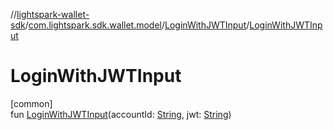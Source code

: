 //[lightspark-wallet-sdk](../../../index.md)/[com.lightspark.sdk.wallet.model](../index.md)/[LoginWithJWTInput](index.md)/[LoginWithJWTInput](-login-with-j-w-t-input.md)

# LoginWithJWTInput

[common]\
fun [LoginWithJWTInput](-login-with-j-w-t-input.md)(accountId: [String](https://kotlinlang.org/api/latest/jvm/stdlib/kotlin/-string/index.html), jwt: [String](https://kotlinlang.org/api/latest/jvm/stdlib/kotlin/-string/index.html))
